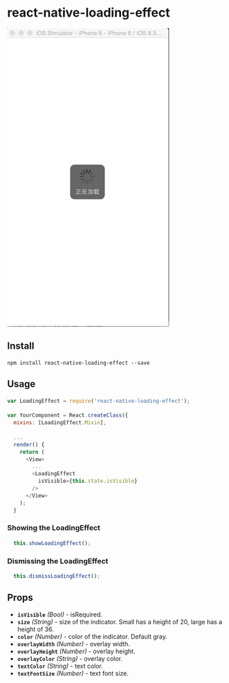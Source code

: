# react-native-loading-effect
![Demo](https://github.com/Iliker/react-native-loading-effect/blob/master/demo.png)

## Install
```shell
npm install react-native-loading-effect --save
```

## Usage
```js
var LoadingEffect = require('react-native-loading-effect');

var YourComponent = React.createClass({
  mixins: [LoadingEffect.Mixin],

  ...
  render() {
    return (
      <View>
        ... 
        <LoadingEffect
          isVisible={this.state.isVisible}
        />  
      </View>
    );  
  }
```

### Showing the LoadingEffect 
```js
  this.showLoadingEffect();
```

### Dismissing the LoadingEffect
```js
  this.dismissLoadingEffect();
```

## Props

- **`isVisible`** _(Bool)_ - isRequired.
- **`size`** _(String)_ - size of the indicator. Small has a height of 20, large has a height of 36.
- **`color`** _(Number)_ - color of the indicator. Default gray.
- **`overlayWidth`** _(Number)_ - overlay width.
- **`overlayHeight`** _(Number)_ - overlay height.
- **`overlayColor`** _(String)_ - overlay color.
- **`textColor`** _(String)_ - text color.
- **`textFontSize`** _(Number)_ - text font size.
